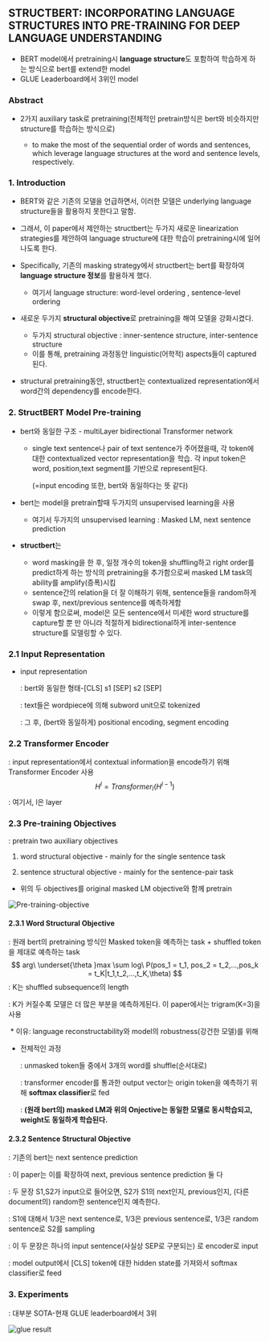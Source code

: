 ## STRUCTBERT: INCORPORATING LANGUAGE STRUCTURES INTO PRE-TRAINING FOR DEEP LANGUAGE UNDERSTANDING

* BERT model에서 pretraining시 **language structure**도 포함하여 학습하게 하는 방식으로  bert를 extend한 model
* GLUE Leaderboard에서 3위인 model



### Abstract

* 2가지 auxiliary task로 pretraining(전체적인 pretrain방식은 bert와 비슷하지만 structure를 학습하는 방식으로)

  * to make the most of the sequential order of words and sentences, which leverage language structures at the word and sentence levels, respectively.

    

 ### 1. Introduction

* BERT와 같은 기존의 모델을 언급하면서, 이러한 모델은 underlying language structure들을 활용하지 못한다고 말함.

* 그래서, 이 paper에서 제안하는 structbert는 두가지 새로운 linearization strategies를 제안하여 language structure에 대한 학습이 pretraining시에 일어나도록 한다.
* Specifically, 기존의 masking strategy에서 structbert는 bert를 확장하여 **language structure 정보**를 활용하게 했다.
  * 여기서 language structure: word-level ordering , sentence-level ordering
* 새로운 두가지 **structural objective**로 pretraining을 해여 모델을 강화시켰다.
  * 두가지 structural objective : inner-sentence structure, inter-sentence structure
  * 이를 통해, pretraining 과정동안 linguistic(어학적) aspects들이 captured된다.



* structural pretraining동안, structbert는 contextualized representation에서 word간의 dependency를 encode한다. 



### 2. StructBERT Model Pre-training

* bert와 동일한 구조 - multiLayer bidirectional Transformer network

  * single text sentence나 pair of text sentence가 주어졌을때, 각 token에 대한 contextualized vector representation을 학습. 각 input token은  word, position,text segment를 기반으로 represent된다.

    (=input encoding 또한, bert와 동일하다는 뜻 같다)

    

* bert는 model을 pretrain할때 두가지의 unsupervised learning을 사용
  * 여기서 두가지의 unsupervised learning : Masked LM, next sentence prediction

* **structbert**는 
  * word masking을 한 후, 일정 개수의 token을 shuffling하고 right order를 predict하게 하는 방식의 pretraining을 추가함으로써 masked LM task의 ability를 amplify(증폭)시킴
  * sentence간의 relation을 더 잘 이해하기 위해, sentence들을 random하게 swap 후, next/previous sentence를 예측하게함 
  * 이렇게 함으로써, model은 모든 sentence에서 미세한 word structure를 capture할 뿐 만 아니라 적절하게 bidirectional하게 inter-sentence structure를 모델링할 수 있다.



### 2.1 Input Representation

* input representation

  : bert와 동일한 형태-[CLS] s1 [SEP] s2 [SEP]

  : text들은 wordpiece에 의해 subword unit으로 tokenized

  : 그 후, (bert와 동일하게) positional encoding, segment encoding



### 2.2 Transformer Encoder

: input representation에서 contextual information을 encode하기 위해 Transformer Encoder 사용
$$
H^l = Transformer_l(H^{l-1})
$$
: 여기서, l은 layer



### 2.3 Pre-training Objectives

: pretrain two auxiliary objectives

  1) word structural objective - mainly for the single sentence task

  2) sentence structural objective - mainly for the sentence-pair task

* 위의 두 objectives를 original masked LM objective와 함께 pretrain



![Pre-training-objective](https://baekyeongmin.github.io/images/StructBERT/pre_training_task.jpg)





#### 2.3.1 Word Structural Objective

: 원래 bert의 pretraining 방식인 Masked token을 예측하는 task + shuffled token을 제대로 예측하는 task
$$
arg\ \underset{\theta }max \sum log\  P(pos_1 = t_1, pos_2 = t_2,...,pos_k = t_K|t_1,t_2,...,t_K,\theta)
$$
: K는 shuffled subsequence의 length

: K가 커질수록 모델은 더 많은 부분을 예측하게된다. 이 paper에서는 trigram(K=3)을 사용

​		* 이유: language reconstructability와 model의 robustness(강건한 모델)를 위해

* 전체적인 과정

  : unmasked token들 중에서 3개의 word를 shuffle(순서대로) 

  : transformer encoder를 통과한 output vector는 origin token을 예측하기 위해 **softmax classifier**로 fed

  : **(원래 bert의) masked LM과 위의 Onjective는 동일한 모델로 동시학습되고, weight도 동일하게 학습된다.**



#### 2.3.2 Sentence Structural Objective

: 기존의 bert는 next sentence prediction

: 이 paper는 이를 확장하여 next, previous sentence prediction 둘 다

: 두 문장 S1,S2가 input으로 들어오면, S2가 S1의 next인지, previous인지, (다른 document의) random한 sentence인지 예측한다. 

: S1에 대해서 1/3은 next sentence로, 1/3은 previous sentence로, 1/3은 random sentence로 S2를 sampling

: 이 두 문장은 하나의 input sentence(사실상 SEP로 구분되는) 로 encoder로 input

: model output에서 [CLS] token에 대한 hidden state를 가져와서 softmax classifier로 feed





### 3. Experiments

: 대부분 SOTA-현재 GLUE leaderboard에서 3위

![glue result](https://baekyeongmin.github.io/images/StructBERT/glue.jpg)

